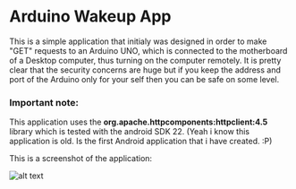 # Arduino Wakeup App
This is a simple application that initialy was designed in order to make "GET" requests to an Arduino UNO, which is 
connected to the motherboard of a Desktop computer, thus turning on the computer remotely. It is pretty clear that the security concerns
are huge but if you keep the address and port of the Arduino only for your self then you can be safe on some level.

### Important note:
This application uses the **org.apache.httpcomponents:httpclient:4.5** library which is tested with the android SDK 22. (Yeah i know
this application is old. Is the first Android application that i have created. :P)

This is a screenshot of the application:

![alt text](https://github.com/DDimitris/ArduinoWakeup/blob/master/screenshot.png)

